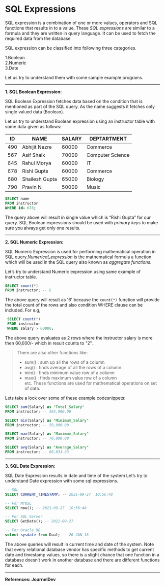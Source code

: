 # SQL Expressions

SQL expression is a combination of one or more values, operators and SQL functions that results in to a value. These _SQL expressions_ are similar to a formula and they are written in query language. It can be used to fetch the required data from the database

 
SQL expression can be classified into following three categories.

1.Boolean    
2.Numeric  
3.Date

Let us try to understand them with some sample example programs.

---

**1. SQL Boolean Expression:**

SQL Boolean Expression fetches data based on the condition that is mentioned as part of the SQL query. As the name suggests it fetches only single valued data (Boolean).

Let us try to understand Boolean expression using an instructor table with some data given as follows:

|ID|NAME|SALARY|DEPTARTMENT|
|---|---|---|---|
|490|Abhijit Nazre|60000|Commerce|
|567|Asif Shaik|70000|Computer Science|
|645|Rahul Morya|60000|IT|
|678|Rishi Gupta|60000|Commerce|
|680|Shailesh Gupta|65000|Biology|
|790|Pravin N|50000|Music|



```SQL
SELECT name  
FROM instructor  
WHERE id= 678;
```


The query above will result in single value which is “Rishi Gupta” for our query. SQL Boolean expressions should be used with _primary keys_ to make sure you always get only one results.

---

**2. SQL Numeric Expression:**

SQL Numeric Expression is used for performing mathematical operation in SQL query._Numerical\_expression_ is the mathematical formula a function which will be used in the SQL query also known as _aggregate functions_.

Let’s try to understand Numeric expression using same example of instructor table.

```SQL
SELECT count(*) 
FROM instructor; -- 6
```

The above query will result as '6' because the `count(*)` function will provide the total count of the rows and also condition WHERE clause can be included. For e.g,

```SQL
 SELECT count(*) 
 FROM instructor 
 WHERE salary > 60000;
``` 
The above query evaluates as 2 rows where the instructor salary is more then 60,000/- which in result counts to "2".

>There are also other functions like:
> - sum() : sum up all the rows of a column
> - avg() : finds average of all the rows of a column
> - min() : finds minimum value row of a column
> - max() : finds maximum value row of a column   
>etc. These functions are used for mathematical operations on set of data.

Lets take a look over some of these example codesnippets:

```SQL
SELECT sum(Salary) as "Total_Salary" 
FROM instructor; -- 365,000.00

SELECT min(Salary) as "Minimum_Salary"
FROM instructor; -- 50,000.00

SELECT max(Salary) as "Maximum_Salary"
FROM instructor; -- 70,000.00

SELECT avg(Salary) as "Average_Salary"
FROM instructor; -- 60,833.33
```
---
**3. SQL Date Expression:**

SQL Date Expression results in date and time of the system
Let’s try to understand Date expression with some sql expressions.

```sql
-- SQL
SELECT CURRENT_TIMESTAMP; -- 2021-09-27  10:56:48

-- For MYQSL
SELECT now(); -- 2021-09-27  10:56:48

-- For SQL Server
SELECT GetDate(); -- 2021-09-27 

-- For Oracle DB
select sysdate from Dual; -- 20-JAN-18
```

The above queries will result in current time and date of the system. Note that every relational database vendor has specific methods to get current date and timestamp values, so there is a slight chance that one function in a database doesn’t work in another database and there are different functions for each.

---

**References: JournelDev**